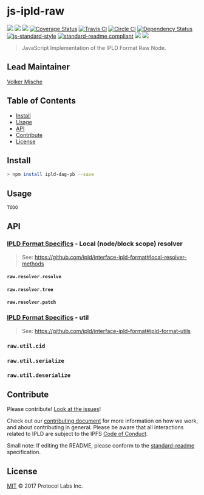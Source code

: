 # js-ipld-raw

[![](https://img.shields.io/badge/made%20by-Protocol%20Labs-blue.svg?style=flat-square)](http://ipn.io)
[![](https://img.shields.io/badge/project-IPLD-blue.svg?style=flat-square)](http://github.com/ipld/ipld)
[![](https://img.shields.io/badge/freenode-%23ipfs-blue.svg?style=flat-square)](http://webchat.freenode.net/?channels=%23ipfs)
[![Coverage Status](https://coveralls.io/repos/github/ipld/js-ipld-raw/badge.svg?branch=master)](https://coveralls.io/github/ipld/js-ipld-raw?branch=master)
[![Travis CI](https://travis-ci.org/ipld/js-ipld-raw.svg?branch=master)](https://travis-ci.org/ipld/js-ipld-raw)
[![Circle CI](https://circleci.com/gh/ipld/js-ipld-raw.svg?style=svg)](https://circleci.com/gh/ipld/js-ipld-raw)
[![Dependency Status](https://david-dm.org/ipld/js-ipld-raw.svg?style=flat-square)](https://david-dm.org/ipld/js-ipld-raw)
[![js-standard-style](https://img.shields.io/badge/code%20style-standard-brightgreen.svg?style=flat-square)](https://github.com/feross/standard)
[![standard-readme compliant](https://img.shields.io/badge/standard--readme-OK-green.svg?style=flat-square)](https://github.com/RichardLitt/standard-readme)
![](https://img.shields.io/badge/npm-%3E%3D3.0.0-orange.svg?style=flat-square)
![](https://img.shields.io/badge/Node.js-%3E%3D4.0.0-orange.svg?style=flat-square)

> JavaScript Implementation of the IPLD Format Raw Node.

## Lead Maintainer

[Volker Mische](https://github.com/vmx)

## Table of Contents

- [Install](#install)
- [Usage](#usage)
- [API](#api)
- [Contribute](#contribute)
- [License](#license)

## Install

```bash
> npm install ipld-dag-pb --save
```

## Usage

```JavaScript
TODO
```

## API

### [IPLD Format Specifics](https://github.com/ipld/interface-ipld-format) - Local (node/block scope) resolver

> See: https://github.com/ipld/interface-ipld-format#local-resolver-methods


#### `raw.resolver.resolve`

#### `raw.resolver.tree`

#### `raw.resolver.patch`

### [IPLD Format Specifics](https://github.com/ipld/interface-ipld-format) - util

> See: https://github.com/ipld/interface-ipld-format#ipld-format-utils

### `raw.util.cid`

### `raw.util.serialize`

### `raw.util.deserialize`

## Contribute

Please contribute! [Look at the issues](https://github.com/ipld/js-ipld-raw/issues)!

Check out our [contributing document](https://github.com/ipld/ipld/blob/master/contributing.md) for more information on how we work, and about contributing in general. Please be aware that all interactions related to IPLD are subject to the IPFS [Code of Conduct](https://github.com/ipfs/community/blob/master/code-of-conduct.md).

Small note: If editing the README, please conform to the [standard-readme](https://github.com/RichardLitt/standard-readme) specification.

## License

[MIT](LICENSE) © 2017 Protocol Labs Inc.
